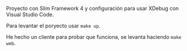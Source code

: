 Proyecto con Slim Framework 4 y configuración para usar XDebug con Visual Studio Code.

Para levantar el poryecto usar <code>make up</code>.

He hecho un cliente para probar que funciona, se levanta haciendo <code>make web</code>.
